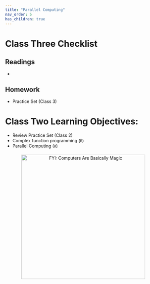 ```yaml
---
title: "Parallel Computing"
nav_order: 5
has_children: true
---
```



<style>
/* Lightbox overlay */
.lightbox {
  display: none;
  position: fixed;
  z-index: 999;
  padding: 2%;
  left: 0;
  top: 0;
  width: 100%;
  height: 100%;
  background: rgba(0,0,0,0.9);
  text-align: center;
}

/* Show when targeted */
.lightbox:target {
  display: block;
}

/* Full-size image */
.lightbox img {
  max-width: 95%;
  max-height: 90%;
  margin-top: 2%;
  border-radius: 6px;
  box-shadow: 0 0 20px rgba(0,0,0,0.8);
}

/* Close button */
.lightbox a.close {
  position: absolute;
  top: 20px;
  right: 40px;
  color: #fff;
  font-size: 32px;
  text-decoration: none;
}
</style>


# Class Three Checklist 

## Readings

- 


## Homework

- Practice Set (Class 3)

# Class Two Learning Objectives: 

- Review Practice Set (Class 2) 
- Complex function programming (<code>R</code>)
- Parallel Computing (<code>R</code>)

<div style="text-align: center; margin: 20px 0;">
  <a href="#img-cheat1">
    <img src="{{ site.baseurl }}/assets/images/computer_magic.jpg" 
         alt="FYI: Computers Are Basically Magic" width="400"/>
  </a>
</div>